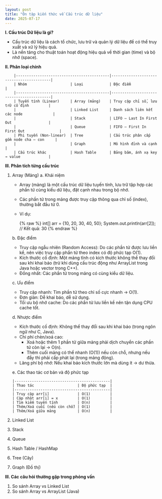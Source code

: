```yaml
---
layout: post
title: "Ôn tập kiến thức về Cấu trúc dữ liệu"
date: 2025-07-17
---
```


**I. Cấu trúc Dữ liệu là gì?**

- Cấu trúc dữ liệu là cách tổ chức, lưu trữ và quản lý dữ liệu để có thể truy xuất và xử lý hiệu quả.
- Là nền tảng cho thuật toán hoạt động hiệu quả về thời gian (time) và bộ nhớ (space).

**II. Phân loại chính**

        |-------------------------------------------|------------------------------------------|
        | Nhóm                    | Loại            | Đặc điểm                                 |
        |-------------------------------------------|------------------------------------------|
        | Tuyến tính (Linear)     | Array (mảng)    | Truy cập chỉ số, lưu trữ cố định         |
        |                         | Linked List     | Danh sách liên kết các node              |
        |                         | Stack           | LIFO – Last In First Out                 |
        |                         | Queue           | FIFO – First In First Out                |
        | Phi tuyến (Non-linear)  | Tree            | Cấu trúc phân cấp gồm node cha – con     |
        |                         | Graph           | Mô hình đỉnh và cạnh                     |
        | Cấu trúc khác           | Hash Table      | Bảng băm, ánh xạ key → value             |

**III. Phân tích từng cấu trúc**

1.  Array (Mảng)
    a. Khái niệm

    - Array (mảng) là một cấu trúc dữ liệu tuyến tính, lưu trữ tập hợp các phần tử cùng kiểu dữ liệu, đặt cạnh nhau trong bộ nhớ.
    - Các phần tử trong mảng được truy cập thông qua chỉ số (index), thường bắt đầu từ 0.
    - Ví dụ:

      {% raw %}
      int[] arr = {10, 20, 30, 40, 50};
      System.out.println(arr[2]); // Kết quả: 30
      {% endraw %}

    b. Đặc điểm

    - Truy cập ngẫu nhiên (Random Access): Do các phần tử được lưu liền kề, nên việc truy cập phần tử theo index có độ phức tạp O(1).
    - Kích thước cố định: Một mảng tĩnh có kích thước không thể thay đổi sau khi khai báo (trừ khi dùng cấu trúc động như ArrayList trong Java hoặc vector trong C++).
    - Đồng nhất: Các phần tử trong mảng có cùng kiểu dữ liệu.

    c. Ưu điểm

    - Truy cập nhanh: Tìm phần tử theo chỉ số cực nhanh → O(1).
    - Đơn giản: Dễ khai báo, dễ sử dụng.
    - Tối ưu bộ nhớ cache: Do các phần tử lưu liền kề nên tận dụng CPU cache tốt.

    d. Nhược điểm

    - Kích thước cố định: Không thể thay đổi sau khi khai báo (trong ngôn ngữ như C, Java).
    - Chi phí chèn/xoá cao:
      - Xoá hoặc thêm 1 phần tử giữa mảng phải dịch chuyển các phần tử còn lại → O(n).
      - Thêm cuối mảng có thể nhanh (O(1)) nếu còn chỗ, nhưng nếu đầy thì phải cấp phát lại (trong mảng động).
    - Lãng phí bộ nhớ: Nếu khai báo kích thước lớn mà dùng ít → dư thừa.

    e. Các thao tác cơ bản và độ phức tạp

        |--------------------------------------------|
        | Thao tác                    | Độ phức tạp  |
        |--------------------------------------------|
        | Truy cập arr[i]             | O(1)         |
        | Cập nhật arr[i] = x         | O(1)         |
        | Tìm kiếm tuyến tính         | O(n)         |
        | Thêm/Xoá cuối (nếu còn chỗ) | O(1)         |
        | Thêm/Xoá giữa mảng          | O(n)         |

2.  Linked List

3.  Stack

4.  Queue

5.  Hash Table / HashMap

6.  Tree (Cây)

7.  Graph (Đồ thị)

**III. Các câu hỏi thường gặp trong phỏng vấn**

1. So sánh Array vs Linked List
2. So sánh Array vs ArrayList (Java)
